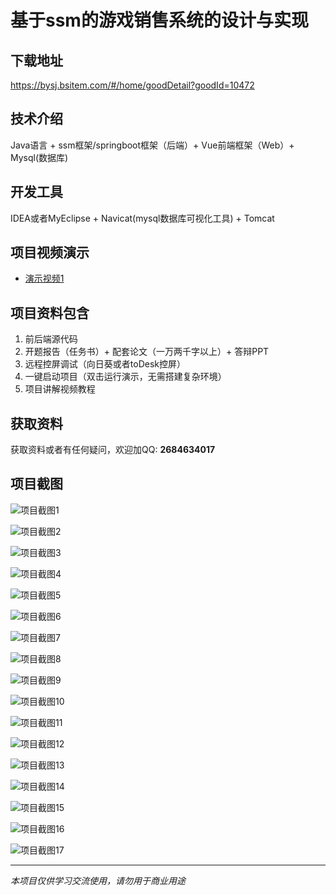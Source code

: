 # 基于ssm的游戏销售系统的设计与实现

## 下载地址
https://bysj.bsitem.com/#/home/goodDetail?goodId=10472

## 技术介绍
Java语言 + ssm框架/springboot框架（后端）+ Vue前端框架（Web）+ Mysql(数据库)

## 开发工具
IDEA或者MyEclipse + Navicat(mysql数据库可视化工具) + Tomcat

## 项目视频演示
- [演示视频1](https://graduation-images.oss-cn-beijing.aliyuncs.com/videos/828%E5%A5%97ssm%E5%BD%95%E5%83%8F/10472_ssm316%E5%9F%BA%E4%BA%8Essm%E7%9A%84%E6%B8%B8%E6%88%8F%E9%94%80%E5%94%AE%E7%B3%BB%E7%BB%9F%E7%9A%84%E8%AE%BE%E8%AE%A1%E4%B8%8E%E5%AE%9E%E7%8E%B0%2Bvue%E5%BD%95%E5%83%8F.mp4)

## 项目资料包含
1. 前后端源代码
2. 开题报告（任务书）+ 配套论文（一万两千字以上）+ 答辩PPT
3. 远程控屏调试（向日葵或者toDesk控屏）
4. 一键启动项目（双击运行演示，无需搭建复杂环境）
5. 项目讲解视频教程

## 获取资料
获取资料或者有任何疑问，欢迎加QQ: **2684634017**

## 项目截图
![项目截图1](https://graduation-images.oss-cn-beijing.aliyuncs.com/图片/10472/毕设论坛项目主图.jpg)

![项目截图2](https://graduation-images.oss-cn-beijing.aliyuncs.com/图片/10472/1.png)

![项目截图3](https://graduation-images.oss-cn-beijing.aliyuncs.com/图片/10472/2.png)

![项目截图4](https://graduation-images.oss-cn-beijing.aliyuncs.com/图片/10472/3.png)

![项目截图5](https://graduation-images.oss-cn-beijing.aliyuncs.com/图片/10472/4.png)

![项目截图6](https://graduation-images.oss-cn-beijing.aliyuncs.com/图片/10472/5.png)

![项目截图7](https://graduation-images.oss-cn-beijing.aliyuncs.com/图片/10472/6.png)

![项目截图8](https://graduation-images.oss-cn-beijing.aliyuncs.com/图片/10472/7.png)

![项目截图9](https://graduation-images.oss-cn-beijing.aliyuncs.com/图片/10472/8.png)

![项目截图10](https://graduation-images.oss-cn-beijing.aliyuncs.com/图片/10472/9.png)

![项目截图11](https://graduation-images.oss-cn-beijing.aliyuncs.com/图片/10472/10.png)

![项目截图12](https://graduation-images.oss-cn-beijing.aliyuncs.com/图片/10472/11.png)

![项目截图13](https://graduation-images.oss-cn-beijing.aliyuncs.com/图片/10472/12.png)

![项目截图14](https://graduation-images.oss-cn-beijing.aliyuncs.com/图片/10472/13.png)

![项目截图15](https://graduation-images.oss-cn-beijing.aliyuncs.com/图片/10472/14.png)

![项目截图16](https://graduation-images.oss-cn-beijing.aliyuncs.com/图片/10472/15.png)

![项目截图17](https://graduation-images.oss-cn-beijing.aliyuncs.com/图片/10472/16.png)

---
*本项目仅供学习交流使用，请勿用于商业用途*
